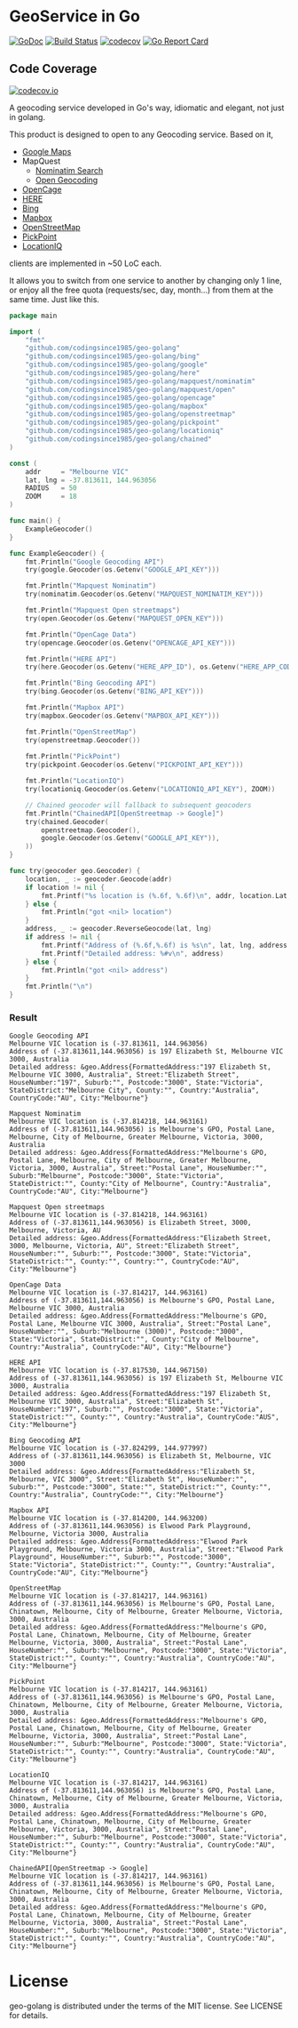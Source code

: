 GeoService in Go
==
[![GoDoc](https://godoc.org/github.com/codingsince1985/geo-golang?status.svg)](https://godoc.org/github.com/codingsince1985/geo-golang) [![Build Status](https://travis-ci.org/codingsince1985/geo-golang.svg?branch=master)](https://travis-ci.org/codingsince1985/geo-golang)
[![codecov](https://codecov.io/gh/codingsince1985/geo-golang/branch/master/graph/badge.svg)](https://codecov.io/gh/codingsince1985/geo-golang)
[![Go Report Card](https://goreportcard.com/badge/codingsince1985/geo-golang)](https://goreportcard.com/report/codingsince1985/geo-golang)

## Code Coverage
[![codecov.io](https://codecov.io/gh/codingsince1985/geo-golang/branch/master/graphs/icicle.svg)](https://codecov.io/gh/codingsince1985/geo-golang)

A geocoding service developed in Go's way, idiomatic and elegant, not just in golang.

This product is designed to open to any Geocoding service. Based on it,
+ [Google Maps](https://developers.google.com/maps/documentation/geocoding/)
+ MapQuest
  - [Nominatim Search](http://open.mapquestapi.com/nominatim/)
  - [Open Geocoding](http://open.mapquestapi.com/geocoding/)
+ [OpenCage](http://geocoder.opencagedata.com/api.html)
+ [HERE](https://developer.here.com/rest-apis/documentation/geocoder)
+ [Bing](https://msdn.microsoft.com/en-us/library/ff701715.aspx)
+ [Mapbox](https://www.mapbox.com/developers/api/geocoding/)
+ [OpenStreetMap](https://wiki.openstreetmap.org/wiki/Nominatim)
+ [PickPoint](https://pickpoint.io)
+ [LocationIQ](http://locationiq.org/)

clients are implemented in ~50 LoC each.

It allows you to switch from one service to another by changing only 1 line, or enjoy all the free quota (requests/sec, day, month...) from them at the same time. Just like this.

```go
package main

import (
	"fmt"
	"github.com/codingsince1985/geo-golang"
	"github.com/codingsince1985/geo-golang/bing"
	"github.com/codingsince1985/geo-golang/google"
	"github.com/codingsince1985/geo-golang/here"
	"github.com/codingsince1985/geo-golang/mapquest/nominatim"
	"github.com/codingsince1985/geo-golang/mapquest/open"
	"github.com/codingsince1985/geo-golang/opencage"
	"github.com/codingsince1985/geo-golang/mapbox"
	"github.com/codingsince1985/geo-golang/openstreetmap"
	"github.com/codingsince1985/geo-golang/pickpoint"
	"github.com/codingsince1985/geo-golang/locationiq"
	"github.com/codingsince1985/geo-golang/chained"
)

const (
	addr     = "Melbourne VIC"
	lat, lng = -37.813611, 144.963056
	RADIUS   = 50
	ZOOM     = 18
)

func main() {
	ExampleGeocoder()
}

func ExampleGeocoder() {
	fmt.Println("Google Geocoding API")
	try(google.Geocoder(os.Getenv("GOOGLE_API_KEY")))

	fmt.Println("Mapquest Nominatim")
	try(nominatim.Geocoder(os.Getenv("MAPQUEST_NOMINATIM_KEY")))

	fmt.Println("Mapquest Open streetmaps")
	try(open.Geocoder(os.Getenv("MAPQUEST_OPEN_KEY")))

	fmt.Println("OpenCage Data")
	try(opencage.Geocoder(os.Getenv("OPENCAGE_API_KEY")))

	fmt.Println("HERE API")
	try(here.Geocoder(os.Getenv("HERE_APP_ID"), os.Getenv("HERE_APP_CODE"), RADIUS))

	fmt.Println("Bing Geocoding API")
	try(bing.Geocoder(os.Getenv("BING_API_KEY")))

	fmt.Println("Mapbox API")
	try(mapbox.Geocoder(os.Getenv("MAPBOX_API_KEY")))

	fmt.Println("OpenStreetMap")
	try(openstreetmap.Geocoder())
	
    fmt.Println("PickPoint")
    try(pickpoint.Geocoder(os.Getenv("PICKPOINT_API_KEY")))

	fmt.Println("LocationIQ")
	try(locationiq.Geocoder(os.Getenv("LOCATIONIQ_API_KEY"), ZOOM))

	// Chained geocoder will fallback to subsequent geocoders
	fmt.Println("ChainedAPI[OpenStreetmap -> Google]")
	try(chained.Geocoder(
		openstreetmap.Geocoder(),
		google.Geocoder(os.Getenv("GOOGLE_API_KEY")),
	))
}

func try(geocoder geo.Geocoder) {
	location, _ := geocoder.Geocode(addr)
	if location != nil {
		fmt.Printf("%s location is (%.6f, %.6f)\n", addr, location.Lat, location.Lng)
	} else {
		fmt.Println("got <nil> location")
	}
	address, _ := geocoder.ReverseGeocode(lat, lng)
	if address != nil {
		fmt.Printf("Address of (%.6f,%.6f) is %s\n", lat, lng, address.FormattedAddress)
		fmt.Printf("Detailed address: %#v\n", address)
	} else {
		fmt.Println("got <nil> address")
	}
	fmt.Println("\n")
}
```
### Result
```
Google Geocoding API
Melbourne VIC location is (-37.813611, 144.963056)
Address of (-37.813611,144.963056) is 197 Elizabeth St, Melbourne VIC 3000, Australia
Detailed address: &geo.Address{FormattedAddress:"197 Elizabeth St, Melbourne VIC 3000, Australia", Street:"Elizabeth Street", HouseNumber:"197", Suburb:"", Postcode:"3000", State:"Victoria", StateDistrict:"Melbourne City", County:"", Country:"Australia", CountryCode:"AU", City:"Melbourne"}

Mapquest Nominatim
Melbourne VIC location is (-37.814218, 144.963161)
Address of (-37.813611,144.963056) is Melbourne's GPO, Postal Lane, Melbourne, City of Melbourne, Greater Melbourne, Victoria, 3000, Australia
Detailed address: &geo.Address{FormattedAddress:"Melbourne's GPO, Postal Lane, Melbourne, City of Melbourne, Greater Melbourne, Victoria, 3000, Australia", Street:"Postal Lane", HouseNumber:"", Suburb:"Melbourne", Postcode:"3000", State:"Victoria", StateDistrict:"", County:"City of Melbourne", Country:"Australia", CountryCode:"AU", City:"Melbourne"}

Mapquest Open streetmaps
Melbourne VIC location is (-37.814218, 144.963161)
Address of (-37.813611,144.963056) is Elizabeth Street, 3000, Melbourne, Victoria, AU
Detailed address: &geo.Address{FormattedAddress:"Elizabeth Street, 3000, Melbourne, Victoria, AU", Street:"Elizabeth Street", HouseNumber:"", Suburb:"", Postcode:"3000", State:"Victoria", StateDistrict:"", County:"", Country:"", CountryCode:"AU", City:"Melbourne"}

OpenCage Data
Melbourne VIC location is (-37.814217, 144.963161)
Address of (-37.813611,144.963056) is Melbourne's GPO, Postal Lane, Melbourne VIC 3000, Australia
Detailed address: &geo.Address{FormattedAddress:"Melbourne's GPO, Postal Lane, Melbourne VIC 3000, Australia", Street:"Postal Lane", HouseNumber:"", Suburb:"Melbourne (3000)", Postcode:"3000", State:"Victoria", StateDistrict:"", County:"City of Melbourne", Country:"Australia", CountryCode:"AU", City:"Melbourne"}

HERE API
Melbourne VIC location is (-37.817530, 144.967150)
Address of (-37.813611,144.963056) is 197 Elizabeth St, Melbourne VIC 3000, Australia
Detailed address: &geo.Address{FormattedAddress:"197 Elizabeth St, Melbourne VIC 3000, Australia", Street:"Elizabeth St", HouseNumber:"197", Suburb:"", Postcode:"3000", State:"Victoria", StateDistrict:"", County:"", Country:"Australia", CountryCode:"AUS", City:"Melbourne"}

Bing Geocoding API
Melbourne VIC location is (-37.824299, 144.977997)
Address of (-37.813611,144.963056) is Elizabeth St, Melbourne, VIC 3000
Detailed address: &geo.Address{FormattedAddress:"Elizabeth St, Melbourne, VIC 3000", Street:"Elizabeth St", HouseNumber:"", Suburb:"", Postcode:"3000", State:"", StateDistrict:"", County:"", Country:"Australia", CountryCode:"", City:"Melbourne"}

Mapbox API
Melbourne VIC location is (-37.814200, 144.963200)
Address of (-37.813611,144.963056) is Elwood Park Playground, Melbourne, Victoria 3000, Australia
Detailed address: &geo.Address{FormattedAddress:"Elwood Park Playground, Melbourne, Victoria 3000, Australia", Street:"Elwood Park Playground", HouseNumber:"", Suburb:"", Postcode:"3000", State:"Victoria", StateDistrict:"", County:"", Country:"Australia", CountryCode:"AU", City:"Melbourne"}

OpenStreetMap
Melbourne VIC location is (-37.814217, 144.963161)
Address of (-37.813611,144.963056) is Melbourne's GPO, Postal Lane, Chinatown, Melbourne, City of Melbourne, Greater Melbourne, Victoria, 3000, Australia
Detailed address: &geo.Address{FormattedAddress:"Melbourne's GPO, Postal Lane, Chinatown, Melbourne, City of Melbourne, Greater Melbourne, Victoria, 3000, Australia", Street:"Postal Lane", HouseNumber:"", Suburb:"Melbourne", Postcode:"3000", State:"Victoria", StateDistrict:"", County:"", Country:"Australia", CountryCode:"AU", City:"Melbourne"}

PickPoint
Melbourne VIC location is (-37.814217, 144.963161)
Address of (-37.813611,144.963056) is Melbourne's GPO, Postal Lane, Chinatown, Melbourne, City of Melbourne, Greater Melbourne, Victoria, 3000, Australia
Detailed address: &geo.Address{FormattedAddress:"Melbourne's GPO, Postal Lane, Chinatown, Melbourne, City of Melbourne, Greater Melbourne, Victoria, 3000, Australia", Street:"Postal Lane", HouseNumber:"", Suburb:"Melbourne", Postcode:"3000", State:"Victoria", StateDistrict:"", County:"", Country:"Australia", CountryCode:"AU", City:"Melbourne"}

LocationIQ
Melbourne VIC location is (-37.814217, 144.963161)
Address of (-37.813611,144.963056) is Melbourne's GPO, Postal Lane, Chinatown, Melbourne, City of Melbourne, Greater Melbourne, Victoria, 3000, Australia
Detailed address: &geo.Address{FormattedAddress:"Melbourne's GPO, Postal Lane, Chinatown, Melbourne, City of Melbourne, Greater Melbourne, Victoria, 3000, Australia", Street:"Postal Lane", HouseNumber:"", Suburb:"Melbourne", Postcode:"3000", State:"Victoria", StateDistrict:"", County:"", Country:"Australia", CountryCode:"AU", City:"Melbourne"}

ChainedAPI[OpenStreetmap -> Google]
Melbourne VIC location is (-37.814217, 144.963161)
Address of (-37.813611,144.963056) is Melbourne's GPO, Postal Lane, Chinatown, Melbourne, City of Melbourne, Greater Melbourne, Victoria, 3000, Australia
Detailed address: &geo.Address{FormattedAddress:"Melbourne's GPO, Postal Lane, Chinatown, Melbourne, City of Melbourne, Greater Melbourne, Victoria, 3000, Australia", Street:"Postal Lane", HouseNumber:"", Suburb:"Melbourne", Postcode:"3000", State:"Victoria", StateDistrict:"", County:"", Country:"Australia", CountryCode:"AU", City:"Melbourne"}
```
License
==
geo-golang is distributed under the terms of the MIT license. See LICENSE for details.
